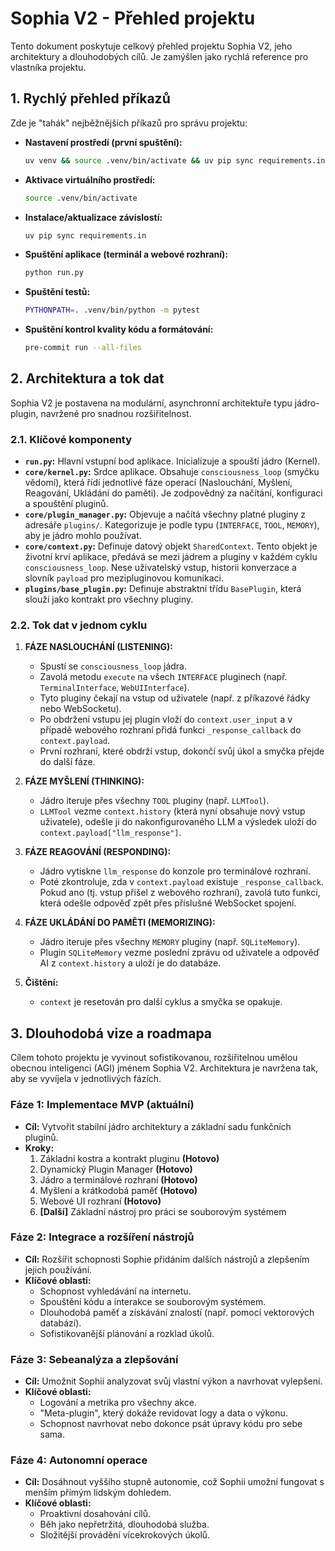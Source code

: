 # Sophia V2 - Přehled projektu

Tento dokument poskytuje celkový přehled projektu Sophia V2, jeho architektury a dlouhodobých cílů. Je zamýšlen jako rychlá reference pro vlastníka projektu.

## 1. Rychlý přehled příkazů

Zde je "tahák" nejběžnějších příkazů pro správu projektu:

-   **Nastavení prostředí (první spuštění):**
    ```bash
    uv venv && source .venv/bin/activate && uv pip sync requirements.in
    ```

-   **Aktivace virtuálního prostředí:**
    ```bash
    source .venv/bin/activate
    ```

-   **Instalace/aktualizace závislostí:**
    ```bash
    uv pip sync requirements.in
    ```

-   **Spuštění aplikace (terminál a webové rozhraní):**
    ```bash
    python run.py
    ```

-   **Spuštění testů:**
    ```bash
    PYTHONPATH=. .venv/bin/python -m pytest
    ```

-   **Spuštění kontrol kvality kódu a formátování:**
    ```bash
    pre-commit run --all-files
    ```

## 2. Architektura a tok dat

Sophia V2 je postavena na modulární, asynchronní architektuře typu jádro-plugin, navržené pro snadnou rozšiřitelnost.

### 2.1. Klíčové komponenty

-   **`run.py`:** Hlavní vstupní bod aplikace. Inicializuje a spouští jádro (Kernel).
-   **`core/kernel.py`:** Srdce aplikace. Obsahuje `consciousness_loop` (smyčku vědomí), která řídí jednotlivé fáze operací (Naslouchání, Myšlení, Reagování, Ukládání do paměti). Je zodpovědný za načítání, konfiguraci a spouštění pluginů.
-   **`core/plugin_manager.py`:** Objevuje a načítá všechny platné pluginy z adresáře `plugins/`. Kategorizuje je podle typu (`INTERFACE`, `TOOL`, `MEMORY`), aby je jádro mohlo používat.
-   **`core/context.py`:** Definuje datový objekt `SharedContext`. Tento objekt je životní krví aplikace, předává se mezi jádrem a pluginy v každém cyklu `consciousness_loop`. Nese uživatelský vstup, historii konverzace a slovník `payload` pro mezipluginovou komunikaci.
-   **`plugins/base_plugin.py`:** Definuje abstraktní třídu `BasePlugin`, která slouží jako kontrakt pro všechny pluginy.

### 2.2. Tok dat v jednom cyklu

1.  **FÁZE NASLOUCHÁNÍ (LISTENING):**
    -   Spustí se `consciousness_loop` jádra.
    -   Zavolá metodu `execute` na všech `INTERFACE` pluginech (např. `TerminalInterface`, `WebUIInterface`).
    -   Tyto pluginy čekají na vstup od uživatele (např. z příkazové řádky nebo WebSocketu).
    -   Po obdržení vstupu jej plugin vloží do `context.user_input` a v případě webového rozhraní přidá funkci `_response_callback` do `context.payload`.
    -   První rozhraní, které obdrží vstup, dokončí svůj úkol a smyčka přejde do další fáze.

2.  **FÁZE MYŠLENÍ (THINKING):**
    -   Jádro iteruje přes všechny `TOOL` pluginy (např. `LLMTool`).
    -   `LLMTool` vezme `context.history` (která nyní obsahuje nový vstup uživatele), odešle ji do nakonfigurovaného LLM a výsledek uloží do `context.payload["llm_response"]`.

3.  **FÁZE REAGOVÁNÍ (RESPONDING):**
    -   Jádro vytiskne `llm_response` do konzole pro terminálové rozhraní.
    -   Poté zkontroluje, zda v `context.payload` existuje `_response_callback`. Pokud ano (tj. vstup přišel z webového rozhraní), zavolá tuto funkci, která odešle odpověď zpět přes příslušné WebSocket spojení.

4.  **FÁZE UKLÁDÁNÍ DO PAMĚTI (MEMORIZING):**
    -   Jádro iteruje přes všechny `MEMORY` pluginy (např. `SQLiteMemory`).
    -   Plugin `SQLiteMemory` vezme poslední zprávu od uživatele a odpověď AI z `context.history` a uloží je do databáze.

5.  **Čištění:**
    -   `context` je resetován pro další cyklus a smyčka se opakuje.

## 3. Dlouhodobá vize a roadmapa

Cílem tohoto projektu je vyvinout sofistikovanou, rozšiřitelnou umělou obecnou inteligenci (AGI) jménem Sophia V2. Architektura je navržena tak, aby se vyvíjela v jednotlivých fázích.

### Fáze 1: Implementace MVP (aktuální)
-   **Cíl:** Vytvořit stabilní jádro architektury a základní sadu funkčních pluginů.
-   **Kroky:**
    1.  Základní kostra a kontrakt pluginu **(Hotovo)**
    2.  Dynamický Plugin Manager **(Hotovo)**
    3.  Jádro a terminálové rozhraní **(Hotovo)**
    4.  Myšlení a krátkodobá paměť **(Hotovo)**
    5.  Webové UI rozhraní **(Hotovo)**
    6.  **[Další]** Základní nástroj pro práci se souborovým systémem

### Fáze 2: Integrace a rozšíření nástrojů
-   **Cíl:** Rozšířit schopnosti Sophie přidáním dalších nástrojů a zlepšením jejich používání.
-   **Klíčové oblasti:**
    -   Schopnost vyhledávání na internetu.
    -   Spouštění kódu a interakce se souborovým systémem.
    -   Dlouhodobá paměť a získávání znalostí (např. pomocí vektorových databází).
    -   Sofistikovanější plánování a rozklad úkolů.

### Fáze 3: Sebeanalýza a zlepšování
-   **Cíl:** Umožnit Sophii analyzovat svůj vlastní výkon a navrhovat vylepšení.
-   **Klíčové oblasti:**
    -   Logování a metrika pro všechny akce.
    -   "Meta-plugin", který dokáže revidovat logy a data o výkonu.
    -   Schopnost navrhovat nebo dokonce psát úpravy kódu pro sebe sama.

### Fáze 4: Autonomní operace
-   **Cíl:** Dosáhnout vyššího stupně autonomie, což Sophii umožní fungovat s menším přímým lidským dohledem.
-   **Klíčové oblasti:**
    -   Proaktivní dosahování cílů.
    -   Běh jako nepřetržitá, dlouhodobá služba.
    -   Složitější provádění vícekrokových úkolů.
